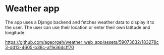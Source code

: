# Weather app

The app uses a Django backend and fetches weather data to display it to the user.
The user can use their location or enter their own latitude and longitude.


https://github.com/ageorgeh/weather_web_app/assets/59073632/183278c3-dd13-4605-b38c-af1e364cff70

